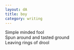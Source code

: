 ```yaml
---
layout: dA
title: boy
category: writing
---
```


Simple minded fool <br />
Spun around and tasted ground <br />
Leaving rings of drool
